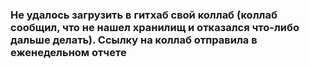 ### Не удалось загрузить в гитхаб свой коллаб (коллаб сообщил, что не нашел хранилищ и отказался что-либо дальше делать). Ссылку на коллаб отправила в еженедельном отчете
